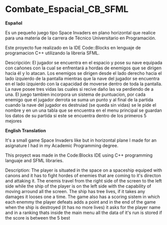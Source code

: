 # Combate_Espacial_CB_SFML
**Español**

Es un pequeño juego tipo Space Invaders en plano horizontal que realice para una materia de la carrera de Técnico Universitario en Programación.

Este proyecto fue realizado en la IDE Code::Blocks en lenguaje de programacion C++ utilizando la libreria SFML.

Descripción:
El jugador se encuentra en el espacio y pose su nave equipada con cañones con la cual se enfrentará a hordas de enemigos que se dirigen hacia él y lo atacan.
Los enemigos se dirigen desde el lado derecho hacia el lado izquierdo de la pantalla mientras que la nave del jugador se encuentra en el lado izquierdo con la capacidad de moverse dentro de toda la pantalla.
La nave posee tres vidas las cuales si recive daño las va perdiendo de a una. El juego tambien incorpora un sistema de puntuacion, por cada enemigo que el jugador derrota se suma un punto y al final de la partida
cuando la nave del jugador es destruiad (se queda sin vidas) se le pide el nombre y en un una tabla que se encuentra en el menu principal se guardan los datos de su partida si este se encuentra dentro
de los primeros 5 mejores


**English Translation**

It's a small game Space Invaders like but in horizontal plane I made for an asignature I had in my Academic Programming degree.

This proyect was made in the Code:Blocks IDE using C++ programming languaje and SFML libraries.

Description:
The player is situated in the space on a spaceship equiped with canons and it has to fight hordes of enemies that are coming to it's directon and attaking it.
The enemis travel from the right side of the screen to the left side while the ship of the player is on the left side with the capability of moving arround all the screen.
The ship has tree lives, if it takes any damages it looses one a time. The game also has a scoring sistem in which each enemmy the player defeats adds a point and in the end of the game when the ship is destroyed 
(it has no more lives) it asks for the player name and in a ranking thats inside the main menu all the data of it's run is stored if the score is between the 5 best